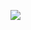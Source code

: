 ![](https://github-readme-stats.vercel.app/api?username=W4G1&show_icons=true&count_private=true&theme=ayu-mirage)

